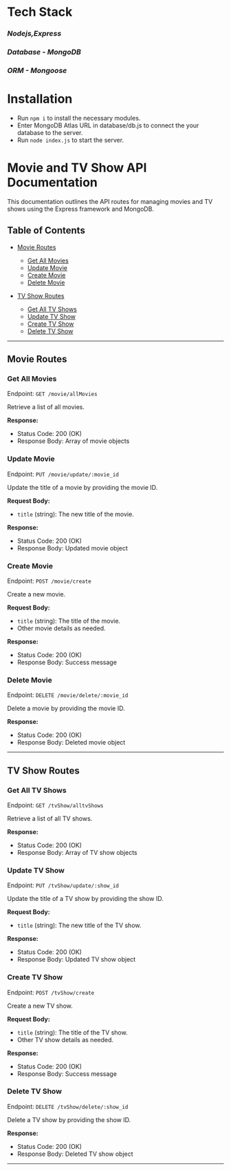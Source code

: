 # Tech Stack
###  *Nodejs,Express*
###  *Database - MongoDB*
###  *ORM - Mongoose*
# Installation
- Run `npm i` to install the necessary modules.
- Enter MongoDB Atlas URL in database/db.js to connect the your database to the server.
- Run `node index.js` to start the server.
# Movie and TV Show API Documentation

This documentation outlines the API routes for managing movies and TV shows using the Express framework and MongoDB.

## Table of Contents

- [Movie Routes](#movie-routes)
  - [Get All Movies](#get-all-movies)
  - [Update Movie](#update-movie)
  - [Create Movie](#create-movie)
  - [Delete Movie](#delete-movie)

- [TV Show Routes](#tv-show-routes)
  - [Get All TV Shows](#get-all-tv-shows)
  - [Update TV Show](#update-tv-show)
  - [Create TV Show](#create-tv-show)
  - [Delete TV Show](#delete-tv-show)

---

## Movie Routes

### Get All Movies

Endpoint: `GET /movie/allMovies`

Retrieve a list of all movies.

**Response:**

- Status Code: 200 (OK)
- Response Body: Array of movie objects

### Update Movie

Endpoint: `PUT /movie/update/:movie_id`

Update the title of a movie by providing the movie ID.

**Request Body:**

- `title` (string): The new title of the movie.

**Response:**

- Status Code: 200 (OK)
- Response Body: Updated movie object

### Create Movie

Endpoint: `POST /movie/create`

Create a new movie.

**Request Body:**

- `title` (string): The title of the movie.
- Other movie details as needed.

**Response:**

- Status Code: 200 (OK)
- Response Body: Success message

### Delete Movie

Endpoint: `DELETE /movie/delete/:movie_id`

Delete a movie by providing the movie ID.

**Response:**

- Status Code: 200 (OK)
- Response Body: Deleted movie object

---

## TV Show Routes

### Get All TV Shows

Endpoint: `GET /tvShow/alltvShows`

Retrieve a list of all TV shows.

**Response:**

- Status Code: 200 (OK)
- Response Body: Array of TV show objects

### Update TV Show

Endpoint: `PUT /tvShow/update/:show_id`

Update the title of a TV show by providing the show ID.

**Request Body:**

- `title` (string): The new title of the TV show.

**Response:**

- Status Code: 200 (OK)
- Response Body: Updated TV show object

### Create TV Show

Endpoint: `POST /tvShow/create`

Create a new TV show.

**Request Body:**

- `title` (string): The title of the TV show.
- Other TV show details as needed.

**Response:**

- Status Code: 200 (OK)
- Response Body: Success message

### Delete TV Show

Endpoint: `DELETE /tvShow/delete/:show_id`

Delete a TV show by providing the show ID.

**Response:**

- Status Code: 200 (OK)
- Response Body: Deleted TV show object

---


